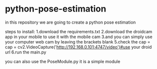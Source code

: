 # python-pose-estimation
in this repository we are going to create a python pose estimation

steps to install:
1.download the requirements.txt
2.download the droidcam app in your mobile to use it with the mobile cam
3.and you can simply use your computer web cam by leaving the brackets blank
5.check the cap = cap = cv2.VideoCapture('http://192.168.0.101:4747/video')#use your droid url
6.run the main.py

you can also use the PoseModule.py it is a simple module
